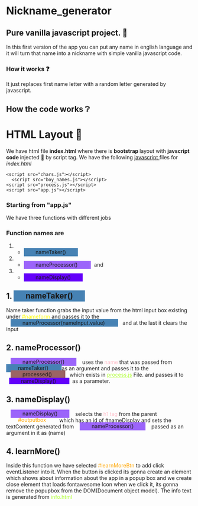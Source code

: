 # Nickname_generator

## Pure vanilla javascript project. 🚀

In this first version of the app you can put any name in english language and it will turn that name into a nickname with simple vanilla javascript code.

### How it works ❓

It just replaces first name letter with a random letter generated by javascript.

## How the code works ❔

# HTML Layout 📃

We have html file <b> index.html </b> where there is <b> bootstrap </b> layout with <b> javscript code </b> injected 💉 by script tag.
We have the following <u> javascript </u> files for <em> index.html </em>

```
<script src="chars.js"></script>
  <script src="boy_names.js"></script>
<script src="process.js"></script>
<script src="app.js"></script>
```

### Starting from "app.js"

We have three functions with different jobs

### Function names are

1. - <span style="background-color: steelblue; padding: 0.15rem 2rem"> nameTaker() </span>
2. - <span style="background-color: rgb(155, 100, 250); padding: 0.15rem 2rem; margin-right: 0.55rem"> nameProcessor() </span> and
3. - <span style="background-color: rgb(100, 0, 250); padding: 0.15rem 2rem"> nameDisplay() </span>

## 1. <span style="background-color: steelblue; padding: 0.15rem 2rem"> nameTaker() </span>

Name taker function grabs the input value from the html input box existing under <span style="color:yellow"> #nameform </span> and passes it to the <span style="background-color: steelblue; padding: 0.15rem 2rem; margin: 0.30rem 0.75rem"> nameProcessor(nameInput.value) </span> and at the last it clears the input

## 2. nameProcessor()

<span style="background-color: rgb(155, 100, 250); padding: 0.15rem 2rem; margin: 0.30rem 0.75rem"> nameProcessor()</span> uses the <span style="color: pink">name</span> that was passed from <span style="background-color: steelblue; padding: 0.15rem 2rem"> nameTaker() </span> as an argument and passes it to the <span style="background-color: rgb(155, 100, 100); padding: 0.15rem 2rem; margin: 0.30rem 0.75rem"> processed() </span> which exists in <span style="color: greenyellow"><u>process.js</u> </span> File.
and passes it to <span style="background-color: rgb(100, 0, 250); padding: 0 2rem; margin:0 0.50rem"> nameDisplay() </span> as a parameter.

## 3. nameDisplay()

<span style="background-color: rgb(155, 100, 250); padding: 0.15rem 2rem; margin: 0.30rem 0.75rem"> nameDisplay()</span> selects the <span style="color: pink">h1 tag</span> from the parent <span style="color: orange; padding: 0.15rem 2rem"> #outputbox </span> which has an id of #nameDisplay and sets the textContent generated from <span style="background-color: rgb(155, 100, 250); padding: 0.15rem 2rem; margin: 0.30rem 0.75rem"> nameProcessor()</span> passed as an argument in it as (name)

## 4. learnMore()

Inside this function we have selected <span style="color: orange"> #learnMoreBtn </span> to add click eventListener into it. When the button is clicked its gonna create an element which shows about information about the app in a popup box and we create close element that loads fontawesome Icon when we click it, its gonna remove the popupbox from the DOM(Document object model). The info text is generated from <span style="color: greenyellow"> info.html </span>
